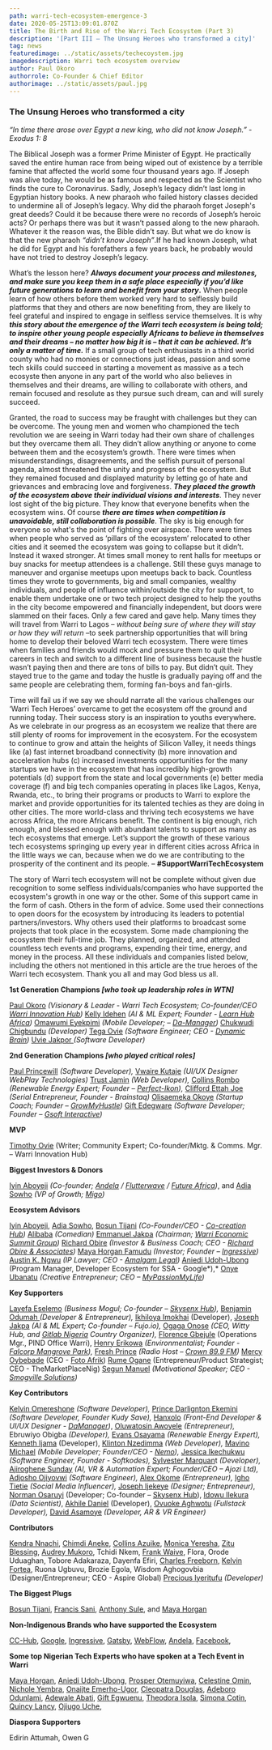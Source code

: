```yaml
---
path: warri-tech-ecosystem-emergence-3
date: 2020-05-25T13:09:01.870Z
title: The Birth and Rise of the Warri Tech Ecosystem (Part 3)
description: '[Part III – The Unsung Heroes who transformed a city]'
tag: news
featuredimage: ../static/assets/techecoystem.jpg
imagedescription: Warri tech ecosystem overview
author: Paul Okoro
authorrole: Co-Founder & Chief Editor
authorimage: ../static/assets/paul.jpg
---
```

<!--StartFragment-->

### The Unsung Heroes who transformed a city

*“In time there arose over Egypt a new king, who did not know Joseph.” - Exodus 1: 8*

The Biblical Joseph was a former Prime Minister of Egypt. He practically saved the entire human race from being wiped out of existence by a terrible famine that affected the world some four thousand years ago. If Joseph was alive today, he would be as famous and respected as the Scientist who finds the cure to Coronavirus. Sadly, Joseph’s legacy didn’t last long in Egyptian history books. A new pharaoh who failed history classes decided to undermine all of Joseph’s legacy. Why did the pharaoh forget Joseph's great deeds? Could it be because there were no records of Joseph’s heroic acts? Or perhaps there was but it wasn’t passed along to the new pharaoh. Whatever it the reason was, the Bible didn’t say. But what we do know is that the new pharaoh *“didn’t know Joseph”*.If he had known Joseph, what he did for Egypt and his forefathers a few years back, he probably would have not tried to destroy Joseph’s legacy.

What’s the lesson here? ***Always document your process and milestones, and make sure you keep them in a safe place especially if you’d like future generations to learn and benefit from your story*.** When people learn of how others before them worked very hard to selflessly build platforms that they and others are now benefiting from, they are likely to feel grateful and inspired to engage in selfless service themselves. It is why ***this story about the emergence of the Warri tech ecosystem is being told; to inspire other young people especially Africans to believe in themselves and their dreams – no matter how big it is – that it can be achieved. It’s only a matter of time.*** If a small group of tech enthusiasts in a third world county who had no monies or connections just ideas, passion and some tech skills could succeed in starting a movement as massive as a tech ecosyste then anyone in any part of the world who also believes in themselves and their dreams, are willing to collaborate with others, and remain focused and resolute as they pursue such dream,  can and will surely succeed.

Granted, the road to success may be fraught with challenges but they can be overcome. The young men and women who championed the tech revolution we are seeing in Warri today had their own share of challenges but they overcame them all. They didn’t allow anything or anyone to come between them and the ecosystem’s growth. There were times when misunderstandings, disagreements, and the selfish pursuit of personal agenda, almost threatened the unity and progress of the ecosystem. But they remained focused and displayed maturity by letting go of hate and grievances and embracing love and forgiveness. ***They placed the growth of the ecosystem above their individual visions and interests***. They never lost sight of the big picture. They know that everyone benefits when the ecosystem wins. Of course ***there are times when competition is unavoidable, still collaboration is possible***. The sky is big enough for everyone so what's the point of fighting over airspace. There were times when people who served as ‘pillars of the ecosystem’ relocated to other cities and it seemed the ecosystem was going to collapse but it didn’t. Instead it waxed stronger. At times small money to rent halls for meetups or buy snacks for meetup attendees is a challenge. Still these guys manage to maneuver and organise meetups upon meetups back to back. Countless times they wrote to governments, big and small companies, wealthy individuals, and people of influence within/outside the city for support, to enable them undertake one or two tech project designed to help the youths in the city become empowered and financially independent, but doors were slammed on their faces. Only a few cared and gave help. Many times they will travel from Warri to Lagos – *without being sure of where they will stay or how they will return* –to seek partnership opportunities that will bring home to develop their beloved Warri tech ecosystem. There were times when families and friends would mock and pressure them to quit their careers in tech and switch to a different line of business because the hustle wasn’t paying then and there are tons of bills to pay. But didn’t quit. They stayed true to the game and today the hustle is gradually paying off and the same people are celebrating them, forming fan-boys and fan-girls.

Time will fail us if we say we should narrate all the various challenges our ‘Warri Tech Heroes’ overcame to get the ecosystem off the ground and running today. Their success story is an inspiration to youths everywhere. As we celebrate in our progress as an ecosystem we realize that there are still plenty of rooms for improvement in the ecosystem. For the ecosystem to continue to grow and attain the heights of Silicon Valley, it needs things like (a) fast internet broadband connectivity (b) more innovation and acceleration hubs (c) increased investments opportunities for the many startups we have in the ecosystem that has incredibly high-growth potentials (d) support from the state and local governments (e) better media coverage (f) and big tech companies operating in places like Lagos, Kenya, Rwanda, etc., to bring their programs or products to Warri to explore the market and provide opportunities for its talented techies as they are doing in other cities. The more world-class and thriving tech ecosystems we have across Africa, the more Africans benefit. The continent is big enough, rich enough, and blessed enough with abundant talents to support as many as tech ecosystems that emerge. Let’s support the growth of these various tech ecosystems springing up every year in different cities across Africa in the little ways we can, because when we do we are contributing to the prosperity of the continent and its people. – **\#SupportWarriTechEcosystem**

The story of Warri tech ecosystem will not be complete without given due recognition to some selfless individuals/companies who have supported the ecosystem's growth in one way or the other. Some of this support came in the form of cash. Others in the form of advice. Some used  their connections to open doors for the ecosystem by introducing its leaders to potential partners/investors. Why others used their platforms to broadcast some projects that took place in the ecosystem. Some made championing the ecosystem their full-time job. They planned, organized, and attended countless tech events and programs, expending their time, energy, and money in the process. All these individuals and companies listed below, including the others not mentioned in this article are the true heroes of the Warri tech ecosystem. Thank you all and may God bless us all.

**1st Generation Champions *\[who took up leadership roles in WTN]***

[Paul Okoro](https://twitter.com/okoropaul) *(Visionary & Leader - Warri Tech Ecosystem; Co-founder/CEO [Warri Innovation Hub](https://warriinnovationhub.com/))* [Kelly Idehen](https://twitter.com/IconicKelx) *(AI & ML Expert; Founder - [Learn Hub Africa](https://learnhub.africa))* [Omawumi Eyekpimi](https://twitter.com/LeBelleAmi) *(Mobile Developer; – [Da-Manager](https://da-manager.com))* [Chukwudi Chigbundu](https://twitter.com/topchuqs) *(Developer)* [Tega Ovie](https://twitter.com/princetegaton) *(Software Engineer; CEO - [Dynamic Brain](http://dynamicbra.in/))* [Uvie Jakpor ](https://twitter.com/UvieJakpor)*(Software Developer)*

**2nd Generation Champions *\[who played critical roles]***

[Paul Princewill](https://twitter.com/paulfromwarri) *(Software Developer),* [Vwaire Kutaje](https://twitter.com/Kutajbaba) *(UI/UX Designer WebPlay Technologies)* [Trust Jamin](https://twitter.com/codekyd) *(Web Developer),* [Collins Rombo](https://twitter.com/rombo_e) *(Renewable Energy Expert; Founder – [Perfect-Ikon](https://perfect-ikon.com)),* [Clifford Ettah Joe](https://twitter.com/Sircliffjoe) *(Serial Entrepreneur, Founder - Brainstaq)* [Olisaemeka Okoye](https://twitter.com/olisaemek_a) *(Startup Coach; Founder – [GrowMyHustle](https://www.instagram.com/growmyhustle2/))* [Gift Edegware](https://twitter.com/giftedegware) *(Software Developer; Founder – [Gsoft Interactive](https://gsoftinteractive.net/))*

**MVP**

[Timothy Ovie](https://twitter.com/timothy_ovie) (Writer; Community Expert; Co-founder/Mktg. & Comms. Mgr. – Warri Innovation Hub)

**Biggest Investors & Donors**

[Iyin Aboyeji](https://twitter.com/iaboyeji) *(Co-founder; [Andela](https://andela.com) / [Flutterwave](https://flutterwave.com) / [Future Africa](https://www.future.africa/))*, and [Adia Sowho](https://twitter.com/adiaspeaks) *(VP of Growth; [Migo](https://www.migo.money))*

**Ecosystem Advisors**

[Iyin Aboyeji](https://twitter.com/iaboyeji), [Adia Sowho](https://twitter.com/adiaspeaks), [Bosun Tijani](https://twitter.com/bosuntijani) *(Co-Founder/CEO - [Co-creation Hub](https://cchubnigeria.com/))* [Alibaba](https://twitter.com/ALIBABAGCFR) *(Comedian)* [Emmanuel Jakpa](https://ng.linkedin.com/in/emmanuel-jakpa-6a4b9264) *(Chairman; [Warri Economic Summit Group](https://wesgroup.com.ng/))* [Richard Obire](https://twitter.com/richardobire) *(Investor & Business Coach; CEO - [Richard Obire & Associates](https://www.roassociates.info))* [Maya Horgan Famudu](https://twitter.com/mayahorgan) *(Investor; Founder – [Ingressive](https://ingressive.co))* [Austin K. Ngwu](https://twitter.com/AKNgwu) *(IP Lawyer; CEO - [Amalgam Legal](http://www.amalgamlegal.com.ng/))* [Aniedi Udoh-Ubong](https://twitter.com/aniediudo) (Program Manager, Developer Ecosystem for SSA - Google*),* [Onye Ubanatu](https://twitter.com/onyeubanatu) *(Creative Entrepreneur; CEO – [MyPassionMyLife](http://www.mypassionmylife.tv/))*

**Key Supporters**

[Layefa Eselemo](https://twitter.com/LayeEselemo) *(Business Mogul; Co-founder – [Skysenx Hub](https://skysenx.com/)),* [Benjamin Odumah ](https://twitter.com/ojbilly)*(Developer & Entrepreneur),* [Ikhiloya Imokhai](https://twitter.com/IamIkhiloya) (Developer), [Joseph Jakpa](https://twitter.com/audioallen) *(AI & ML Expert; Co-founder – Fujo.io),* [Ogaga Onose](https://twitter.com/OGA4SKY) *(CEO, Witty Hub, and [Gitlab Nigeria](https://twitter.com/GitLabNG) Country Organizer),* [Florence Gbejule](https://twitter.com/FlorenceAgbeju1) (Operations Mgr., PIND Office Warri), [Henry Erikowa](https://web.facebook.com/henrya.erikowa) *(Environmentalist; Founder - [Falcorp Mangrove Park](http://cmadi.org/)),* [Fresh Prince](https://twitter.com/jockfreshprince) *(Radio Host – [Crown 89.9 FM](https://twitter.com/crown899fm))* [Mercy Oybebade](https://www.facebook.com/olufunmi.sunshine) (CEO - [Foto Afrik](https://www.facebook.com/fotoafrik)) [Rume Ogane](https://twitter.com/OganeRume) (Entrepreneur/Product Strategist; CEO - TheMarketPlaceNig) [Segun Manuel](https://twitter.com/segunmanuel) *(Motivational Speaker; CEO - [Smogville Solutions](https://thesegunmanuel.com/))*

**Key Contributors**

[Kelvin Omereshone](https://twitter.com/Dominus_Kelvin) *(Software Developer),* [Prince Darlignton Ekemini](https://twitter.com/IamCoderisk) *(Software Developer, Founder Kudy Save),* [Hanxolo](https://twitter.com/hanxolo) *(Front-End Developer & UI/UX Designer - [DaManager](https://twitter.com/damanagerltd))*, [Oluwatosin Awoyele](https://twitter.com/OluwatosinAwoy3) *(Entrepreneur),* Ebruwiyo Obigba *(Developer),* [Evans Osayama](https://twitter.com/EvansOsayama) *(Renewable Energy Expert),* [Kenneth Ijama](https://twitter.com/teamwebbravo) (Developer), [Klinton Nzedimma](https://web.facebook.com/clinton.nzedimma) *(Web Developer),* [Mavino Michael](https://twitter.com/MavinoMichael) *(Mobile Developer; Founder/CEO - [Nemo](https://www.nemo.com.ng/)),* [Jessica Ikechukwu](https://twitter.com/i_am_jessica_SE) *(Software Engineer, Founder - Softkodes),* [Sylvester Marquan](https://twitter.com/king_marquant)t *(Developer),* [Ajiroghene Sunday](https://twitter.com/Ajioz_) *(AI, VR & Automation Expert; Founder/CEO – Ajozi Ltd),* [Adjosho Ojiyovwi](https://twitter.com/adjosho) *(Software Engineer),* [Alex Okome](https://twitter.com/OkomeAlex) *(Entrepreneur),* [Igho Tietie](https://twitter.com/IghoTietie) *(Social Media Influencer),* [Joseph Ijekeye](https://facebook.com/joseph.ijekeye) *(Designer; Entrepreneur)*, [Norman Osaruyi](https://twitter.com/normanosaruyi) (Developer; Co-founder – [Skysenx Hub](https://skysenx.com/)), [Idowu Ilekura](https://twitter.com/idowuilekura) *(Data Scientist)*, [Akhile Daniel](https://www.linkedin.com/in/danielose/) (Developer), [Ovuoke Aghwotu](https://twitter.com/ediri_aghwotu) *(Fullstack Developer),* [David Asamoye](https://twitter.com/david_asamonye) *(Developer, AR & VR Engineer)*

**Contributors**

[Kendra Nnachi](https://twitter.com/KendraNnachi), [Chimdi Aneke](https://twitter.com/chimdinduaneke), [Collins Azuike](https://twitter.com/azuike1), [Monica Yeresha](https://twitter.com/MoniqueYeresha), [Zitu Blessing](https://twitter.com/zitudiary), [Audrey Mukoro](https://twitter.com/diaryofaudrey), Tchidi Nkem, [Frank Waive](https://twitter.com/FrankWaive), Flora, Orode Uduaghan, Tobore Adakaraza, Dayenfa Efiri, [Charles Freeborn](https://twitter.com/charliecodes), [Kelvin Fortea](https://twitter.com/@kelvinforteta), Ruona Ugbuvu, Brozie Egola, Wisdom Aghogovbia (Designer/Entrepreneur; CEO - Aspire Global) [Precious Iyeritufu](https://twitter.com/donprecious6) *(Developer)*

**The Biggest Plugs**

[Bosun Tijani](https://twitter.com/bosuntijani), [Francis Sani](https://twitter.com/francis_sani), [Anthony Sule](https://ng.linkedin.com/in/anthony-sule-056b365a), and [Maya Horgan](https://twitter.com/mayahorgan)

**Non-Indigenous Brands who have supported the Ecosystem**

[CC-Hub](https://cchubnigeria.com/), [Google](https://google.com), [Ingressive](https://www.ingressive.co/), [Gatsby](https://www.gatsbyjs.org/), [WebFlow](https://webflow.com/), [Andela](https://andela.com/), [Facebook](https://facebook.com),

**Some top Nigerian Tech Experts who have spoken at a Tech Event in Warri**

[Maya Horgan](https://twitter.com/mayahorgan), [Aniedi Udoh-Ubong](https://twitter.com/aniediudo), [Prosper Otemuyiwa](https://twitter.com/unicodeveloper), [Celestine Omin](https://twitter.com/cyberomin), [Nichole Yembra](https://twitter.com/MsNicholeYembra), [Onaijte Emerho-Ugor](https://twitter.com/onajitesays), [Cleopatra Douglas](https://twitter.com/succedor23), [Adeboro Odunlami](https://twitter.com/Adeborois), [Adewale Abati](https://twitter.com/Ace_KYD), [Gift Egwuenu](https://twitter.com/lauragift_), [Theodora Isola](https://twitter.com/theodoraisola), [Simona Cotin](https://twitter.com/simona_cotin), [Quincy Lancy](https://twitter.com/ossia), [Ojiugo Uche](https://ng.linkedin.com/in/ojiugo-uche),

**Diaspora Supporters**

Edirin Attumah, Owen G

<!--EndFragment-->